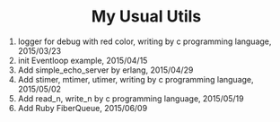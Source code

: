 # <center> My Usual Utils </center>

1. logger for debug with red color, writing by c programming language, 2015/03/23
2. init Eventloop example, 2015/04/15
3. Add simple_echo_server by erlang, 2015/04/29
4. Add stimer, mtimer, utimer, writing by c programming language, 2015/05/02
5. Add read_n, write_n by c programming language, 2015/05/19
6. Add Ruby FiberQueue, 2015/06/09
